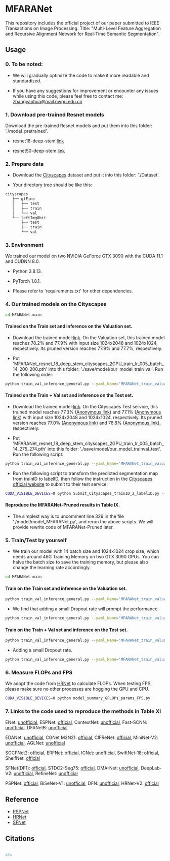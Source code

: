 # MFARANet
This repository includes the official project of our paper submitted to IEEE Transactions on Image Processing. Title: "Multi-Level Feature Aggregation and Recursive Alignment Network for Real-Time Semantic Segmentation".

## Usage

### 0. To be noted:

- We will gradually optimize the code to make it more readable and standardized.

- If you have any suggestions for improvement or encounter any issues while using this code, please feel free to contact me: zhangyanhua@mail.nwpu.edu.cn

### 1. Download pre-trained Resnet models  

Download the pre-trained Resnet models and put them into this folder: './model_pretrained'.

- resnet18-deep-stem:[link](https://drive.google.com/file/d/1q1VBV37acIte0GynoS054BWfwwdx1NiZ/view?usp=sharing)

- resnet50-deep-stem:[link](https://drive.google.com/file/d/1OktRGqZ15dIyB2YTySLfOVtprerHgbef/view?usp=sharing)

### 2. Prepare data 

- Download the [Cityscapes](https://www.cityscapes-dataset.com/) dataset and put it into this folder: './Dataset'.

- Your directory tree should be like this:

```bash
cityscapes
   ├── gtFine
   │   ├── test
   │   ├── train
   │   └── val
   └── leftImg8bit
       ├── test
       ├── train
       └── val
```

### 3. Environment 

We trained our model on two NVIDIA GeForce GTX 3090 with the CUDA 11.1 and CUDNN 8.0.

- Python 3.8.13.

- PyTorch 1.8.1. 

- Please refer to 'requirements.txt' for other dependencies.

### 4. Our trained models on the Cityscapes

````bash
cd MFARANet-main
````

#### Trained on the Train set and inference on the Valuation set.

- Download the trained model:[link](https://drive.google.com/file/d/1vGLHOW-_ref28PC0LXSyMuW-J6QJRPLB/view?usp=sharing). On the Valuation set, this trained model reaches 78.2% and 77.9% with input size 1024x2048 and 1024x1024, respectively. Its pruned version reaches 77.9% and 77.7%, respectively.

- Put 'MFARANet_resnet_18_deep_stem_cityscapes_2GPU_train_lr_005_batch_14_200_200.pth' into this folder: './save/model/our_model_train_val'. Run the following order:

````bash
python train_val_inference_general.py --yaml_Name='MFARANet_train_valuation_Basic_Config.yaml' --train_gpu 0 --NAME_model 'MFARANet_resnet_18_deep_stem' --Marker 'Branch_1_2_3_4_Paper_Val' --load_trained_model='./save/model/our_model_train_val/MFARANet_resnet_18_deep_stem_cityscapes_2GPU_train_lr_005_batch_14_200_200.pth'
````

#### Trained on the Train + Val set and inference on the Test set.

- Download the trained model:[link](https://drive.google.com/file/d/155ygZ50a6EwGqjm6qEnZ1shGQ9J3TKxn/view?usp=sharing). On the Cityscapes Test service, this trained model reaches 77.3% ([Anonymous link](https://www.cityscapes-dataset.com/anonymous-results/?id=1534b251deaea61a1fb6fe80442bbdc7a5ae5c6c63726b34df1e50b721021c0f)) and 77.1% ([Anonymous link](https://www.cityscapes-dataset.com/anonymous-results/?id=17e3872b3deed5cb98526669c295b00b13dd2823fcf084f7bf1b07e4666a2466)) with input size 1024x2048 and 1024x1024, respectively. Its pruned version reaches 77.0% ([Anonymous link](https://www.cityscapes-dataset.com/anonymous-results/?id=4724321f30a2aa67adcd0d654f442cbb3442b8e1480192d15f95e6ad756548c6)) and 76.8% ([Anonymous link](https://www.cityscapes-dataset.com/anonymous-results/?id=c053f8e91cbdfd89f478b594c460b4017c6f7cbc72c36cd2e09d236d6a128587)), respectively.

- Put 'MFARANet_resnet_18_deep_stem_cityscapes_2GPU_train_lr_005_batch_14_275_274.pth' into this folder: './save/model/our_model_trainval_test'. Run the following script:

````bash
python train_val_inference_general.py --yaml_Name='MFARANet_train_valuation_Basic_Config_Trainval_Test.yaml' --train_gpu 1 --NAME_model 'MFARANet_resnet_18_deep_stem' --Marker 'Branch_1_2_3_4_Paper_TrainVal_Test' --load_trained_model='./save/model/our_model_trainval_test/MFARANet_resnet_18_deep_stem_cityscapes_2GPU_train_lr_005_batch_14_275_274.pth'
````

- Run the following script to transform the predicted segmentation map from trainID to labelID, then follow the instruction in the [Cityscapes official website](https://www.cityscapes-dataset.com/) to submit to their test service:

````bash
CUDA_VISIBLE_DEVICES=0 python Submit_Cityscapes_trainID_2_labelID.py --path_Name='MFARANet_resnet_18_deep_stem_Branch_1_2_3_4_Paper_TrainVal_Test_cityscapes'
````

#### Reproduce the MFARANet-Pruned results in Table IX.

- The simplest way is to uncomment line 329 in the file './model/model_MFARANet.py', and rerun the above scripts. We will provide rewrite code of MFARANet-Pruned later.  

### 5. Train/Test by yourself

- We train our model with 14 batch size and 1024x1024 crop size, which needs around 46G Training Memory on two GTX 3090 GPUs. You can halve the batch size to save the training memory, but please also change the learning rate accordingly. 

```bash
cd MFARANet-main
```

#### Train on the Train set and inference on the Valuation set.

````bash
python train_val_inference_general.py --yaml_Name='MFARANet_train_valuation_Basic_Config.yaml' --train_gpu 0 1 --NAME_model 'MFARANetScaleChoice_resnet_18_deep_stem' --Branch_Choose 1 2 3 4 --Marker 'Branch_1_2_3_4_Drop_0.05_Train_epochs_200' --epochs 200 --if_train_val
````

- We find that adding a small Dropout rate will prompt the performance.

````bash
python train_val_inference_general.py --yaml_Name='MFARANet_train_valuation_Basic_Config.yaml' --train_gpu 0 1 --NAME_model 'MFARANetScaleChoice_resnet_18_deep_stem' --Branch_Choose 1 2 3 4 --Dropout_Rate_CNN 0 0.05 0.05 0.05 0.05 --Marker 'Branch_1_2_3_4_Drop_0.05_Train_epochs_200' --epochs 200 --if_train_val
````

#### Train on the Train + Val set and inference on the Test set.

````bash
python train_val_inference_general.py --yaml_Name='MFARANet_train_valuation_Basic_Config_Trainval_Test.yaml' --train_gpu 0 1 --NAME_model 'MFARANetScaleChoice_resnet_18_deep_stem' --Branch_Choose 1 2 3 4 --Marker 'Branch_1_2_3_4_Drop_0.05_TrainVal_epochs_200' --epochs 200 --if_train_val
````

- Adding a small Dropout rate.

````bash
python train_val_inference_general.py --yaml_Name='MFARANet_train_valuation_Basic_Config_Trainval_Test.yaml' --train_gpu 0 1 --NAME_model 'MFARANetScaleChoice_resnet_18_deep_stem' --Branch_Choose 1 2 3 4 --Dropout_Rate_CNN 0 0.05 0.05 0.05 0.05 --Marker 'Branch_1_2_3_4_Drop_0.05_TrainVal_epochs_200' --epochs 200 --if_train_val
````

### 6. Measure FLOPs and FPS 

We adopt the code from [HRNet](https://github.com/HRNet/HRNet-Semantic-Segmentation/tree/HRNet-OCR?v=2) to calculate FLOPs. When testing FPS, please make sure no other processes are hogging the GPU and CPU.

```bash
CUDA_VISIBLE_DEVICES=0 python model_summary_GFLOPs_params_FPS.py 
```

### 7. Links to the code used to reproduce the methods in Table XI

ENet: [unofficial](https://github.com/davidtvs/PyTorch-ENet), ESPNet: [official](https://github.com/sacmehta/ESPNet), ContextNet: [unofficial](https://github.com/zh320/realtime-semantic-segmentation-pytorch), Fast-SCNN: [unofficial](https://github.com/Tramac/Fast-SCNN-pytorch), DFANetB: [unofficial](https://github.com/jandylin/DFANet_PyTorch) 

EDANet: [unofficial](https://github.com/wpf535236337/pytorch_EDANet), CGNet M3N21: [official](https://github.com/wutianyiRosun/CGNet), CIFReNet: [official](https://github.com/WxTu/CIFReNet), MiniNet-V2: [unofficial](https://github.com/zh320/realtime-semantic-segmentation-pytorch), AGLNet: [unofficial](https://github.com/zh320/realtime-semantic-segmentation-pytorch)

SGCPNet2: [official](https://github.com/zhouyuan888888/sgcpnet), ERFNet: [official](https://github.com/Eromera/erfnet_pytorch), ICNet: [unofficial](https://github.com/liminn/ICNet-pytorch/tree/master), SwiftNet-18: [official](https://github.com/orsic/swiftnet), ShelfNet: [official](https://github.com/juntang-zhuang/ShelfNet)

SFNet(DF1): [official](https://github.com/lxtGH/SFSegNets), STDC2-Seg75: [official](https://github.com/MichaelFan01/STDC-Seg), DMA-Net: [unofficial](https://github.com/haritsahm/pytorch-DMANet), DeepLab-V2: [unofficial](https://github.com/isht7/pytorch-deeplab-resnet), RefineNet: [unofficial](https://github.com/DrSleep/refinenet-pytorch)

PSPNet: [official](https://github.com/hszhao/semseg), BiSeNet-V1: [unofficial](https://github.com/CoinCheung/BiSeNet), DFN: [unofficial](https://github.com/lingtengqiu/Deeperlab-pytorch/blob/master/dfn.py), HRNet-V2: [official](https://github.com/HRNet/HRNet-Semantic-Segmentation/tree/HRNet-OCR?v=2)

## Reference
* [PSPNet](https://github.com/hszhao/semseg)
* [HRNet](https://github.com/HRNet/HRNet-Semantic-Segmentation/tree/HRNet-OCR?v=2)
* [SFNet](https://github.com/lxtGH/SFSegNets)

## Citations

```bibtex

xxx

```

